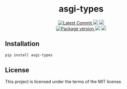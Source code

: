 <h1 align="center">
    <strong>asgi-types</strong>
</h1>
<p align="center">
    <a href="https://github.com/Kludex/asgi-types" target="_blank">
        <img src="https://img.shields.io/github/last-commit/Kludex/asgi-types" alt="Latest Commit">
    </a>
        <img src="https://img.shields.io/github/workflow/status/Kludex/asgi-types/Test">
        <img src="https://img.shields.io/codecov/c/github/Kludex/asgi-types">
    <br />
    <a href="https://pypi.org/project/asgi-types" target="_blank">
        <img src="https://img.shields.io/pypi/v/asgi-types" alt="Package version">
    </a>
    <img src="https://img.shields.io/pypi/pyversions/asgi-types">
    <img src="https://img.shields.io/github/license/Kludex/asgi-types">
</p>

## Installation

```bash
pip install asgi-types
```

## License

This project is licensed under the terms of the MIT license.

